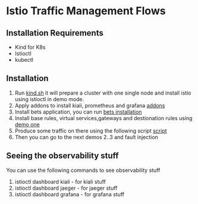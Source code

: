 # Istio Traffic Management Flows

## Installation Requirements
* Kind for K8s
* Istioctl
* kubectl

## Installation

1. Run [kind.sh](cluster/kind.sh) it will prepare a cluster with one single node and install istio using istioctl in demo mode.
2. Apply addons to install kiali, prometheus and grafana [addons](istio/addons.sh)
3. Install bets application, you can run [bets installation](bets/bets-all.sh)
4. Install base rules, virtual services,gateways and destionation rules using [demo one](istio/1-istio-demo-one.sh)
5. Produce some traffic on there using the following script [script](istio/test-demo.sh)
6. Then you can go to the next demos 2..3 and fault injection

## Seeing the observability stuff

You can use the following commands to see observability stuff

1. istioctl dashboard kiali - for kiali stuff
2. istioctl dashboard jaeger - for jaeger stuff
1. istioctl dashboard grafana - for grafana stuff
